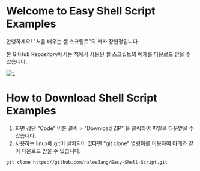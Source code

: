 Welcome to Easy Shell Script Examples
=====================================
안녕하세요!
"처음 배우는 셸 스크립트"의 저자 장현정입니다.

본 GitHub Repository에서는 책에서 사용된 셸 스크립트의 예제를 다운로드 받을 수 있습니다.

![L](https://github.com/user-attachments/assets/fe40e414-43f4-4e3d-a3ac-68da62a27dc5)

How to Download Shell Script Examples
=====================================
1. 화면 상단 "Code" 버튼 클릭 > "Download ZIP" 을 클릭하여 파일을 다운받을 수 있습니다.
2. 사용하는 linux에 git이 설치되어 있다면 "git clone" 명령어를 이용하여 아래와 같이 다운로드 받을 수 있습니다.

```
git clone https://github.com/naleeJang/Easy-Shell-Script.git
```
